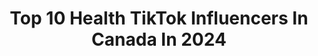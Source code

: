 ---
title: Top 10 Health TikTok Influencers In Canada In 2024
description: >-
  Find top health TikTok influencers in Canada in 2024. Most popular hashtags: #fyp #duet #canada #mentalhealth.
platform: TikTok
hits: 669
text_top: Identify the top-rated TikTok profiles on inBeat.
text_bottom: Our database aggregates 669 TikTok influencers like this in Canada for you to collaborate.
profiles:
  - username: "dr.naheedd"
    fullname: >-
      Dr Naheed Dosani🇨🇦
    bio: >-
      Palliative Care Doctor 👨🏽‍⚕️ Health Justice Activist ✊🏽 Instagram: @NaheedD
    location: "Canada"
    followers: 11900
    engagement: 1423
    commentsToLikes: 0.109245
    id: ckbf228pqoo3a0j23yvlu4av3
    verified: false
    hashtags: "#toronto, #fyp, #learnontiktok, #doctor"
  - username: "p_sardarni"
    fullname: >-
      pamsangha1
    bio: >-
      A healthy distraction from a busy life. Live and Let live. Enjoy life.
    location: "Canada"
    followers: 9482
    engagement: 2979
    commentsToLikes: 0.115710
    id: ckacn62kkmjlb0i78yqfur23a
    verified: false
    hashtags: "#like4like, #foryourpage, #womeninstem, #love"
  - username: "skinkissed"
    fullname: >-
      SKINKISSED
    bio: >-
      Experience The SKINKISSED Effect ✨ Healthy Skin For Everyone Shop Now 👇
    location: "Canada"
    followers: 15000
    engagement: 1874
    commentsToLikes: 0.321063
    id: ckck51vyqpsat0j231n30c7iz
    verified: false
    hashtags: ""
  - username: "reckless.intention.420"
    fullname: >-
      Jasmine
    bio: >-
      Healthcare | wife & BonusMom | 18+ | #Mamasharkfam
    location: "Canada"
    followers: 8714
    engagement: 981
    commentsToLikes: 0.119282
    id: ckcv92m4lqoir0j23v33ixrg4
    verified: false
    hashtags: "#isaidwhatisaid, #personalsupportworker, #canadian, #duet"
  - username: "ashtonthebeard"
    fullname: >-
      Ashton
    bio: >-
      🇨🇦ONTARIO🍁 SOBER LIVING MENTAL HEALTH ADV. MARRIED SPAM LIKES = BLOCKED
    location: "Canada"
    followers: 19200
    engagement: 1656
    commentsToLikes: 0.203631
    id: ckd6z0npyxm130j234jncyc6i
    verified: false
    hashtags: "#careeradvice, #love, #foryourpage, #tiktokfashionmonth"
  - username: "moonlightbay20"
    fullname: >-
      Moonlightbay20
    bio: >-
      #Healthcareworker 🏥 #Clerkin 🖥 #Canada 🇨🇦 GTA #stukbystik
    location: "Canada"
    followers: 4172
    engagement: 1996
    commentsToLikes: 0.153160
    id: cka69d3q1s2zs0i78yte3ip98
    verified: false
    hashtags: "#fyp, #lol, #canada, #xyzcba"
  - username: "jaywoodford"
    fullname: >-
      Jay Woodford
    bio: >-
      📱 Publishing for @GaryVee 💜 All in on mental health 🥶 #WimHof 📍BC 🇨🇦
    location: "Canada"
    followers: 61800
    engagement: 930
    commentsToLikes: 0.058386
    id: ck9jxlu051agw0j7822hgfo60
    verified: false
    hashtags: "#bereal, #mentalhealth, #mentalheath, #wimhofmethod"
  - username: "tylersarry"
    fullname: >-
      Fitness & Mental Wellbeing
    bio: >-
      🥰LIFE EST. 1985 T.O🇨🇦 Health & Fitness, Mental Resiliency, Emotional Agility
    location: "Canada"
    followers: 22700
    engagement: 749
    commentsToLikes: 0.198070
    id: ckcem2lh5w6mr0j23et3wm83r
    verified: false
    hashtags: "#fitnessismylife, #torontofitness, #fittoker, #fitnessismypassion"
  - username: "needmoremomjuice"
    fullname: >-
      Kenn
    bio: >-
      safe space❤️ BLM MATERNAL MENTAL HEALTH ADVOCATE it’s the mom shaming for me.
    location: "Canada"
    followers: 3610
    engagement: 1152
    commentsToLikes: 0.072777
    id: cka60mdkfrouf0i78xbw044ol
    verified: false
    hashtags: "#momsoftiktok, #fyp, #foryou, #fy"
  - username: "alanaahewitt"
    fullname: >-
       Alana Hewitt
    bio: >-
      23 she/her 🇨🇦🌼🦋🌞🏳️‍🌈 Makeup & Mental Health on IG✌🏼
    location: "Canada"
    followers: 2212
    engagement: 1283
    commentsToLikes: 0.153562
    id: ckdi85kdkafk90j231j97ofim
    verified: false
    hashtags: "#canada, #stitch, #makeup, #tiktokcanadacreates"
---